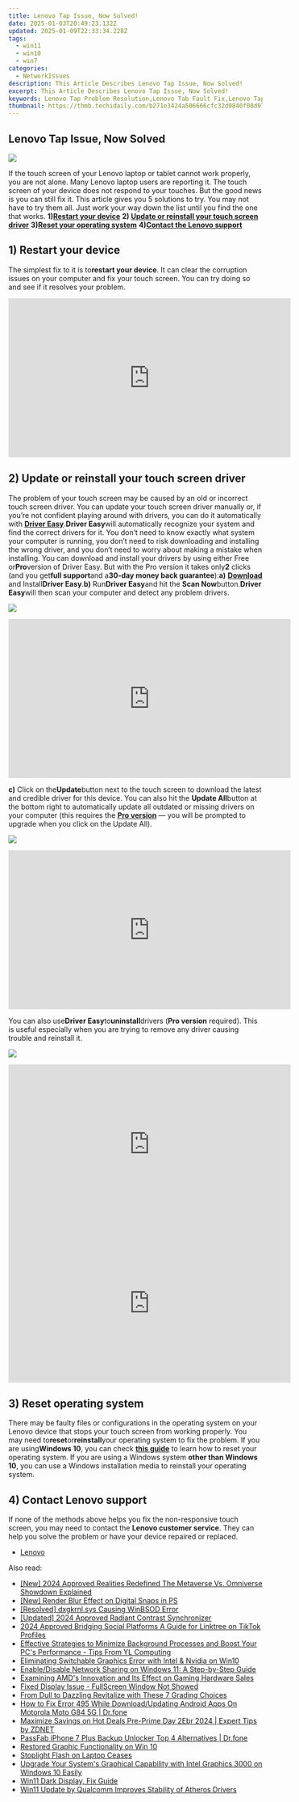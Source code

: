 ```yaml
---
title: Lenovo Tap Issue, Now Solved!
date: 2025-01-03T20:49:23.132Z
updated: 2025-01-09T22:33:34.228Z
tags:
  - win11
  - win10
  - win7
categories:
  - NetworkIssues
description: This Article Describes Lenovo Tap Issue, Now Solved!
excerpt: This Article Describes Lenovo Tap Issue, Now Solved!
keywords: Lenovo Tap Problem Resolution,Lenovo Tab Fault Fix,Lenovo Tap Malfunction Solution,Lenovo Tablet Touch Issue Repair,Lenovo SmartTab Glitch Remedy,Lenovo Tab Functionality Restoration,Lenovo Android Device Troubleshooting
thumbnail: https://thmb.techidaily.com/b271e3424a506666cfc32d0840f08d97d7b8b324df271cfd9aff178b05822fa5.jpg
---
```


## Lenovo Tap Issue, Now Solved

![](https://images.drivereasy.com/wp-content/uploads/2017/10/img_59dad8de1a27e.jpg)

If the touch screen of your Lenovo laptop or tablet cannot work properly, you are not alone. Many Lenovo laptop users are reporting it. The touch screen of your device does not respond to your touches. But the good news is you can still fix it. This article gives you 5 solutions to try. You may not have to try them all. Just work your way down the list until you find the one that works. **1)[Restart your device](#a)**   **2) [Update or reinstall your touch screen driver](#b)**   **3)[Reset your operating system](#c)**   **4)[Contact the Lenovo support](#d)**

## 1) Restart your device

The simplest fix to it is to**restart your device**. It can clear the corruption issues on your computer and fix your touch screen. You can try doing so and see if it resolves your problem.

<!-- affiliate ads begin -->
<iframe width="560" height="315" src="https://www.youtube.com/embed/0nGlyEL5K6Y?si=3KZhTTBvKcPmyS68" title="YouTube video player" frameborder="0" allow="accelerometer; autoplay; clipboard-write; encrypted-media; gyroscope; picture-in-picture; web-share" referrerpolicy="strict-origin-when-cross-origin" allowfullscreen></iframe>
<!-- affiliate ads end -->

## 2) Update or reinstall your touch screen driver

The problem of your touch screen may be caused by an old or incorrect touch screen driver. You can update your touch screen driver manually or, if you’re not confident playing around with drivers, you can do it automatically with [**Driver Easy**](https://tools.techidaily.com/drivereasy/download/).**Driver Easy**will automatically recognize your system and find the correct drivers for it. You don’t need to know exactly what system your computer is running, you don’t need to risk downloading and installing the wrong driver, and you don’t need to worry about making a mistake when installing. You can download and install your drivers by using either Free or**Pro**version of Driver Easy. But with the Pro version it takes only**2** clicks (and you get**full support**and a**30-day money back guarantee**):**a)** [**Download**](https://tools.techidaily.com/drivereasy/download/) and Install**Driver Easy**.**b)** Run**Driver Easy**and hit the **Scan Now**button.**Driver Easy**will then scan your computer and detect any problem drivers.

![](https://images.drivereasy.com/wp-content/uploads/2017/07/img_59682e9883633.png)

<!-- affiliate ads begin -->
<iframe width="560" height="315" src="https://www.youtube.com/embed/PKZUYice-ws?si=L8iMa9T3h7TMSWdQ" title="YouTube video player" frameborder="0" allow="accelerometer; autoplay; clipboard-write; encrypted-media; gyroscope; picture-in-picture; web-share" referrerpolicy="strict-origin-when-cross-origin" allowfullscreen></iframe>
<!-- affiliate ads end -->

**c)** Click on the**Update**button next to the touch screen to download the latest and credible driver for this device. You can also hit the **Update All**button at the bottom right to automatically update all outdated or missing drivers on your computer (this requires the **[Pro version](https://tools.techidaily.com/drivereasy/download/)**  — you will be prompted to upgrade when you click on the Update All).

![](https://images.drivereasy.com/wp-content/uploads/2017/07/img_5979a663c6152.jpg)

<!-- affiliate ads begin -->
<iframe width="560" height="315" src="https://www.youtube.com/embed/omWG4u39lmE?si=yk1AEo_gzDpGjYbl" title="YouTube video player" frameborder="0" allow="accelerometer; autoplay; clipboard-write; encrypted-media; gyroscope; picture-in-picture; web-share" referrerpolicy="strict-origin-when-cross-origin" allowfullscreen></iframe>
<!-- affiliate ads end -->

You can also use**Driver Easy**to**uninstall**drivers (**Pro version** required). This is useful especially when you are trying to remove any driver causing trouble and reinstall it.

![](https://images.drivereasy.com/wp-content/uploads/2017/07/img_5979a6ab021f5.jpg)

<!-- affiliate ads begin -->
<iframe width="560" height="315" src="https://www.youtube.com/embed/O7ChChlyX2o?si=7pMKdN1NZig1kYek" title="YouTube video player" frameborder="0" allow="accelerometer; autoplay; clipboard-write; encrypted-media; gyroscope; picture-in-picture; web-share" referrerpolicy="strict-origin-when-cross-origin" allowfullscreen></iframe>
<!-- affiliate ads end -->

<!-- affiliate ads begin -->
<iframe width="560" height="315" src="https://www.youtube.com/embed/LdVT_-3gESA?si=_HfjpbUEHSRKTXjt" title="YouTube video player" frameborder="0" allow="accelerometer; autoplay; clipboard-write; encrypted-media; gyroscope; picture-in-picture; web-share" referrerpolicy="strict-origin-when-cross-origin" allowfullscreen></iframe>
<!-- affiliate ads end -->

## 3) Reset operating system

There may be faulty files or configurations in the operating system on your Lenovo device that stops your touch screen from working properly. You may need to**reset**or**reinstall**your operating system to fix the problem. If you are using**Windows 10**, you can check [**this guide**](https://tools.techidaily.com/drivereasy/download/) to learn how to reset your operating system. If you are using a Windows system **other than Windows 10**, you can use a Windows installation media to reinstall your operating system.

## 4) Contact Lenovo support

If none of the methods above helps you fix the non-responsive touch screen, you may need to contact the **Lenovo customer service**. They can help you solve the problem or have your device repaired or replaced.

* [Lenovo](https://tools.techidaily.com/drivereasy/download/)

<ins class="adsbygoogle"
     style="display:block"
     data-ad-format="autorelaxed"
     data-ad-client="ca-pub-7571918770474297"
     data-ad-slot="1223367746"></ins>

<ins class="adsbygoogle"
     style="display:block"
     data-ad-client="ca-pub-7571918770474297"
     data-ad-slot="8358498916"
     data-ad-format="auto"
     data-full-width-responsive="true"></ins>

<span class="atpl-alsoreadstyle">Also read:</span>
<div><ul>
<li><a href="https://fox-direct.techidaily.com/new-2024-approved-realities-redefined-the-metaverse-vs-omniverse-showdown-explained/"><u>[New] 2024 Approved Realities Redefined The Metaverse Vs. Omniverse Showdown Explained</u></a></li>
<li><a href="https://extra-approaches.techidaily.com/new-render-blur-effect-on-digital-snaps-in-ps/"><u>[New] Render Blur Effect on Digital Snaps in PS</u></a></li>
<li><a href="https://network-issues.techidaily.com/resolved-dxgkrnlsys-causing-winbsod-error/"><u>[Resolved] dxgkrnl.sys Causing WinBSOD Error</u></a></li>
<li><a href="https://fox-hovers.techidaily.com/updated-2024-approved-radiant-contrast-synchronizer/"><u>[Updated] 2024 Approved Radiant Contrast Synchronizer</u></a></li>
<li><a href="https://extra-hints.techidaily.com/2024-approved-bridging-social-platforms-a-guide-for-linktree-on-tiktok-profiles/"><u>2024 Approved Bridging Social Platforms A Guide for Linktree on TikTok Profiles</u></a></li>
<li><a href="https://discover-help.techidaily.com/effective-strategies-to-minimize-background-processes-and-boost-your-pcs-performance-tips-from-yl-computing/"><u>Effective Strategies to Minimize Background Processes and Boost Your PC's Performance - Tips From YL Computing</u></a></li>
<li><a href="https://network-issues.techidaily.com/eliminating-switchable-graphics-error-with-intel-and-nvidia-on-win10/"><u>Eliminating Switchable Graphics Error with Intel & Nvidia on Win10</u></a></li>
<li><a href="https://tech-renaissance.techidaily.com/enabledisable-network-sharing-on-windows-11-a-step-by-step-guide/"><u>Enable/Disable Network Sharing on Windows 11: A Step-by-Step Guide</u></a></li>
<li><a href="https://network-issues.techidaily.com/examining-amds-innovation-and-its-effect-on-gaming-hardware-sales/"><u>Examining AMD's Innovation and Its Effect on Gaming Hardware Sales</u></a></li>
<li><a href="https://network-issues.techidaily.com/fixed-display-issue-fullscreen-window-not-showed/"><u>Fixed Display Issue - FullScreen Window Not Showed</u></a></li>
<li><a href="https://fox-helps.techidaily.com/from-dull-to-dazzling-revitalize-with-these-7-grading-choices/"><u>From Dull to Dazzling Revitalize with These 7 Grading Choices</u></a></li>
<li><a href="https://change-location.techidaily.com/how-to-fix-error-495-while-downloadupdating-android-apps-on-motorola-moto-g84-5g-drfone-by-drfone-fix-android-problems-fix-android-problems/"><u>How to Fix Error 495 While Download/Updating Android Apps On Motorola Moto G84 5G | Dr.fone</u></a></li>
<li><a href="https://hardware-tips.techidaily.com/maximize-savings-on-hot-deals-pre-prime-day-2ebr-2024-expert-tips-by-zdnet/"><u>Maximize Savings on Hot Deals Pre-Prime Day 2Ebr 2024 | Expert Tips by ZDNET</u></a></li>
<li><a href="https://iphone-unlock.techidaily.com/passfab-iphone-7-plus-backup-unlocker-top-4-alternatives-drfone-by-drfone-ios/"><u>PassFab iPhone 7 Plus Backup Unlocker Top 4 Alternatives | Dr.fone</u></a></li>
<li><a href="https://network-issues.techidaily.com/restored-graphic-functionality-on-win-10/"><u>Restored Graphic Functionality on Win 10</u></a></li>
<li><a href="https://network-issues.techidaily.com/stoplight-flash-on-laptop-ceases/"><u>Stoplight Flash on Laptop Ceases</u></a></li>
<li><a href="https://network-issues.techidaily.com/1719974205145-upgrade-your-systems-graphical-capability-with-intel-graphics-3000-on-windows-10-easily/"><u>Upgrade Your System's Graphical Capability with Intel Graphics 3000 on Windows 10 Easily</u></a></li>
<li><a href="https://network-issues.techidaily.com/win11-dark-display-fix-guide/"><u>Win11 Dark Display, Fix Guide</u></a></li>
<li><a href="https://network-issues.techidaily.com/win11-update-by-qualcomm-improves-stability-of-atheros-drivers/"><u>Win11 Update by Qualcomm Improves Stability of Atheros Drivers</u></a></li>
</ul></div>

